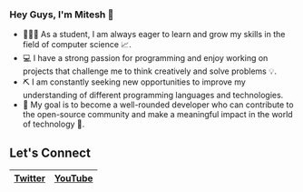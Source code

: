 ### Hey Guys, I'm Mitesh 👋

- 👨🏻‍🎓 As a student, I am always eager to learn and grow my skills in the field of computer science 📈. 
- 💻 I have a strong passion for programming and enjoy working on projects that challenge me to think creatively and solve problems 💡. 
- ⛏️ I am constantly seeking new opportunities to improve my understanding of different programming languages and technologies. 
- 🎯 My goal is to become a well-rounded developer who can contribute to the open-source community and make a meaningful impact in the world of technology 🎯. 

## Let's Connect

| [Twitter](https://twitter.com/meet_931) | [YouTube](https://www.youtube.com/@GrowWithMeet) |
| :--- | ---: |



<!--
**meet931/meet931** is a ✨ _special_ ✨ repository because its `README.md` (this file) appears on your GitHub profile.

Here are some ideas to get you started:

- 🔭 I’m currently working on ...
- 🌱 I’m currently learning ...
- 👯 I’m looking to collaborate on ...
- 🤔 I’m looking for help with ...
- 💬 Ask me about ...
- 📫 How to reach me: ...
- 😄 Pronouns: ...
- ⚡ Fun fact: ...
-->
